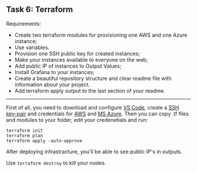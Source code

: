 Task 6: Terraform
--------------
Requirements:
-	Create two terraform modules for provisioning one AWS and one Azure instance;
-	Use variables.
-	Provision one SSH public key for created instances;
-	Make your instances available to everyone on the web;
-	Add public IP of instances to Output Values;
-	Install Grafana to your instances;
-	Create a beautiful repository structure and clear readme file with information about your project.
-	Add terraform apply output to the last section of your readme.
_____________________

First of all, you need to download and configure [VS Code](https://code.visualstudio.com/download), create a [SSH key-pair](https://adamtheautomator.com/add-ssh-key-to-vs-code/) and credentials for [AWS](https://registry.terraform.io/providers/hashicorp/aws/2.34.0/docs) and [MS Azure]().
Then you can copy .tf files and modules to your folder, edit your credenetials and run:
```
terraform init
terraform plan
terraform apply -auto-approve
```
After deploying infrastracture, you'll be able to see public IP's in outputs.

Use ```terraform destroy``` to kill your nodes.
